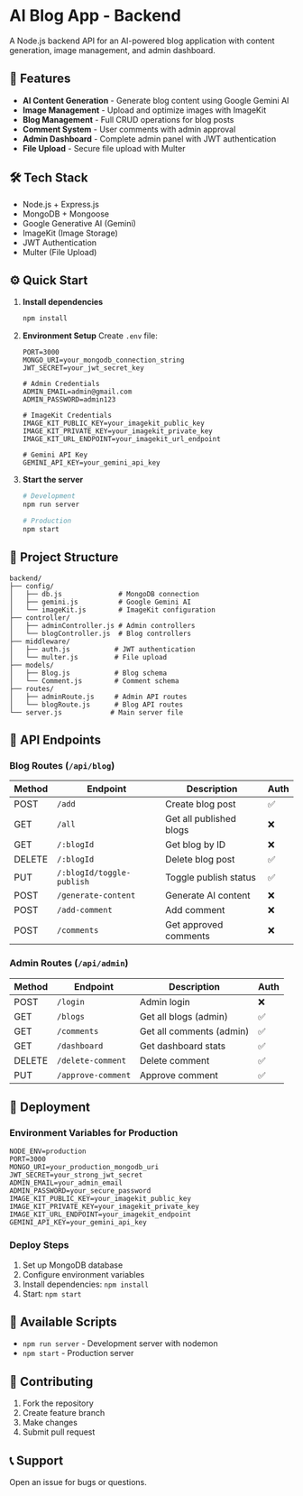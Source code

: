 # AI Blog App - Backend

A Node.js backend API for an AI-powered blog application with content generation, image management, and admin dashboard.

## 🚀 Features

- **AI Content Generation** - Generate blog content using Google Gemini AI
- **Image Management** - Upload and optimize images with ImageKit
- **Blog Management** - Full CRUD operations for blog posts
- **Comment System** - User comments with admin approval
- **Admin Dashboard** - Complete admin panel with JWT authentication
- **File Upload** - Secure file upload with Multer

## 🛠️ Tech Stack

- Node.js + Express.js
- MongoDB + Mongoose
- Google Generative AI (Gemini)
- ImageKit (Image Storage)
- JWT Authentication
- Multer (File Upload)

## ⚙️ Quick Start

1. **Install dependencies**
   ```bash
   npm install
   ```

2. **Environment Setup**
   Create `.env` file:
   ```env
   PORT=3000
   MONGO_URI=your_mongodb_connection_string
   JWT_SECRET=your_jwt_secret_key
   
   # Admin Credentials
   ADMIN_EMAIL=admin@gmail.com
   ADMIN_PASSWORD=admin123
   
   # ImageKit Credentials
   IMAGE_KIT_PUBLIC_KEY=your_imagekit_public_key
   IMAGE_KIT_PRIVATE_KEY=your_imagekit_private_key
   IMAGE_KIT_URL_ENDPOINT=your_imagekit_url_endpoint
   
   # Gemini API Key
   GEMINI_API_KEY=your_gemini_api_key
   ```

3. **Start the server**
   ```bash
   # Development
   npm run server
   
   # Production
   npm start
   ```

## 📁 Project Structure

```
backend/
├── config/
│   ├── db.js              # MongoDB connection
│   ├── gemini.js          # Google Gemini AI
│   └── imageKit.js        # ImageKit configuration
├── controller/
│   ├── adminController.js # Admin controllers
│   └── blogController.js  # Blog controllers
├── middleware/
│   ├── auth.js           # JWT authentication
│   └── multer.js         # File upload
├── models/
│   ├── Blog.js           # Blog schema
│   └── Comment.js        # Comment schema
├── routes/
│   ├── adminRoute.js     # Admin API routes
│   └── blogRoute.js      # Blog API routes
└── server.js            # Main server file
```

## 🔌 API Endpoints

### Blog Routes (`/api/blog`)
| Method | Endpoint | Description | Auth |
|--------|----------|-------------|------|
| POST | `/add` | Create blog post | ✅ |
| GET | `/all` | Get all published blogs | ❌ |
| GET | `/:blogId` | Get blog by ID | ❌ |
| DELETE | `/:blogId` | Delete blog post | ✅ |
| PUT | `/:blogId/toggle-publish` | Toggle publish status | ✅ |
| POST | `/generate-content` | Generate AI content | ❌ |
| POST | `/add-comment` | Add comment | ❌ |
| POST | `/comments` | Get approved comments | ❌ |

### Admin Routes (`/api/admin`)
| Method | Endpoint | Description | Auth |
|--------|----------|-------------|------|
| POST | `/login` | Admin login | ❌ |
| GET | `/blogs` | Get all blogs (admin) | ✅ |
| GET | `/comments` | Get all comments (admin) | ✅ |
| GET | `/dashboard` | Get dashboard stats | ✅ |
| DELETE | `/delete-comment` | Delete comment | ✅ |
| PUT | `/approve-comment` | Approve comment | ✅ |


## 🚀 Deployment

### Environment Variables for Production
```env
NODE_ENV=production
PORT=3000
MONGO_URI=your_production_mongodb_uri
JWT_SECRET=your_strong_jwt_secret
ADMIN_EMAIL=your_admin_email
ADMIN_PASSWORD=your_secure_password
IMAGE_KIT_PUBLIC_KEY=your_imagekit_public_key
IMAGE_KIT_PRIVATE_KEY=your_imagekit_private_key
IMAGE_KIT_URL_ENDPOINT=your_imagekit_endpoint
GEMINI_API_KEY=your_gemini_api_key
```

### Deploy Steps
1. Set up MongoDB database
2. Configure environment variables
3. Install dependencies: `npm install`
4. Start: `npm start`

## 🔧 Available Scripts

- `npm run server` - Development server with nodemon
- `npm start` - Production server


## 🤝 Contributing

1. Fork the repository
2. Create feature branch
3. Make changes
4. Submit pull request

## 📞 Support

Open an issue for bugs or questions. 